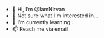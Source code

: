 - 👋 Hi, I’m @IamNirvan
- 👀 Not sure what I'm interested in...
- 🌱 I’m currently learning...
- 📫 Reach me via email

<!---
IamNirvan/IamNirvan is a ✨ special ✨ repository because its `README.md` (this file) appears on your GitHub profile.
You can click the Preview link to take a look at your changes.
--->
